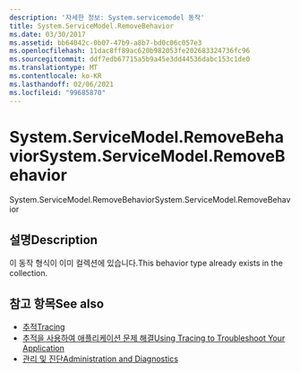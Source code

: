 ```yaml
---
description: '자세한 정보: System.servicemodel 동작'
title: System.ServiceModel.RemoveBehavior
ms.date: 03/30/2017
ms.assetid: bb64042c-0b07-47b9-a8b7-bd0c06c057e3
ms.openlocfilehash: 11dac8ff89ac620b982053fe202683324736fc96
ms.sourcegitcommit: ddf7edb67715a5b9a45e3dd44536dabc153c1de0
ms.translationtype: MT
ms.contentlocale: ko-KR
ms.lasthandoff: 02/06/2021
ms.locfileid: "99685870"
---
```

# <a name="systemservicemodelremovebehavior"></a><span data-ttu-id="88157-103">System.ServiceModel.RemoveBehavior</span><span class="sxs-lookup"><span data-stu-id="88157-103">System.ServiceModel.RemoveBehavior</span></span>

<span data-ttu-id="88157-104">System.ServiceModel.RemoveBehavior</span><span class="sxs-lookup"><span data-stu-id="88157-104">System.ServiceModel.RemoveBehavior</span></span>  
  
## <a name="description"></a><span data-ttu-id="88157-105">설명</span><span class="sxs-lookup"><span data-stu-id="88157-105">Description</span></span>  

 <span data-ttu-id="88157-106">이 동작 형식이 이미 컬렉션에 있습니다.</span><span class="sxs-lookup"><span data-stu-id="88157-106">This behavior type already exists in the collection.</span></span>  
  
## <a name="see-also"></a><span data-ttu-id="88157-107">참고 항목</span><span class="sxs-lookup"><span data-stu-id="88157-107">See also</span></span>

- [<span data-ttu-id="88157-108">추적</span><span class="sxs-lookup"><span data-stu-id="88157-108">Tracing</span></span>](index.md)
- [<span data-ttu-id="88157-109">추적을 사용하여 애플리케이션 문제 해결</span><span class="sxs-lookup"><span data-stu-id="88157-109">Using Tracing to Troubleshoot Your Application</span></span>](using-tracing-to-troubleshoot-your-application.md)
- [<span data-ttu-id="88157-110">관리 및 진단</span><span class="sxs-lookup"><span data-stu-id="88157-110">Administration and Diagnostics</span></span>](../index.md)
